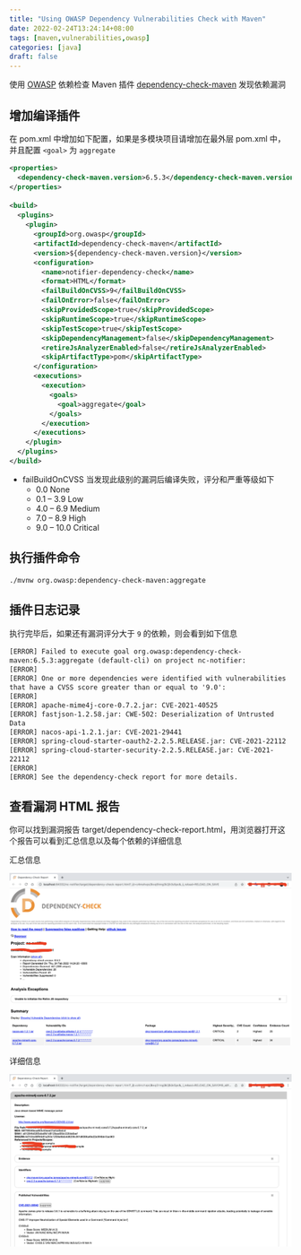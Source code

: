 ```yaml
---
title: "Using OWASP Dependency Vulnerabilities Check with Maven"
date: 2022-02-24T13:24:14+08:00
tags: [maven,vulnerabilities,owasp]
categories: [java]
draft: false
---
```


使用 [OWASP](https://owasp.org/www-project-dependency-check/) 依赖检查 Maven 插件 [dependency-check-maven](https://jeremylong.github.io/DependencyCheck/dependency-check-maven/index.html) 发现依赖漏洞

## 增加编译插件

在 pom.xml 中增加如下配置，如果是多模块项目请增加在最外层 pom.xml 中，并且配置 `<goal>` 为 `aggregate`

```xml
<properties>
  <dependency-check-maven.version>6.5.3</dependency-check-maven.version>
</properties>  

<build>
  <plugins>
    <plugin>
      <groupId>org.owasp</groupId>
      <artifactId>dependency-check-maven</artifactId>
      <version>${dependency-check-maven.version}</version>
      <configuration>
        <name>notifier-dependency-check</name>
        <format>HTML</format>
        <failBuildOnCVSS>9</failBuildOnCVSS>
        <failOnError>false</failOnError>
        <skipProvidedScope>true</skipProvidedScope>
        <skipRuntimeScope>true</skipRuntimeScope>
        <skipTestScope>true</skipTestScope>
        <skipDependencyManagement>false</skipDependencyManagement>
        <retireJsAnalyzerEnabled>false</retireJsAnalyzerEnabled>
        <skipArtifactType>pom</skipArtifactType>
      </configuration>
      <executions>
        <execution>
          <goals>
            <goal>aggregate</goal>
          </goals>
        </execution>
      </executions>
    </plugin>
  </plugins>
</build>
```

* failBuildOnCVSS 当发现此级别的漏洞后编译失败，评分和严重等级如下
  * 0.0	None
  * 0.1 – 3.9	Low
  * 4.0 – 6.9	Medium
  * 7.0 – 8.9	High
  * 9.0 – 10.0	Critical

## 执行插件命令

```shell
./mvnw org.owasp:dependency-check-maven:aggregate
```

## 插件日志记录

执行完毕后，如果还有漏洞评分大于 `9` 的依赖，则会看到如下信息

```shell
[ERROR] Failed to execute goal org.owasp:dependency-check-maven:6.5.3:aggregate (default-cli) on project nc-notifier:
[ERROR]
[ERROR] One or more dependencies were identified with vulnerabilities that have a CVSS score greater than or equal to '9.0':
[ERROR]
[ERROR] apache-mime4j-core-0.7.2.jar: CVE-2021-40525
[ERROR] fastjson-1.2.58.jar: CWE-502: Deserialization of Untrusted Data
[ERROR] nacos-api-1.2.1.jar: CVE-2021-29441
[ERROR] spring-cloud-starter-oauth2-2.2.5.RELEASE.jar: CVE-2021-22112
[ERROR] spring-cloud-starter-security-2.2.5.RELEASE.jar: CVE-2021-22112
[ERROR]
[ERROR] See the dependency-check report for more details.
```

## 查看漏洞 HTML 报告

你可以找到漏洞报告 target/dependency-check-report.html，用浏览器打开这个报告可以看到汇总信息以及每个依赖的详细信息

汇总信息

![cvss-1](/images/posts/maven-using-owasp-dependency-vulnerabilities-check/cvss-1.png)

详细信息

![cvss-2](/images/posts/maven-using-owasp-dependency-vulnerabilities-check/cvss-2.png)
